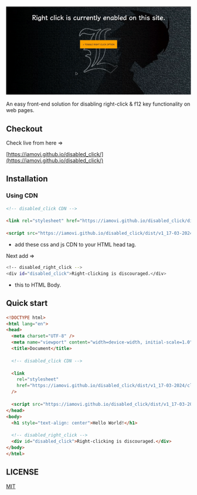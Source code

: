 ![banner](banner.gif)

An easy front-end solution for disabling right-click & f12 key functionality on web pages.

## Checkout

Check live from here =>

[https://iamovi.github.io/disabled_click/](https://iamovi.github.io/disabled_click/)

## Installation

### Using CDN

```html
<!-- disabled_click CDN -->

<link rel="stylesheet" href="https://iamovi.github.io/disabled_click/dist/v1_17-03-2024/click_box.css">

<script src="https://iamovi.github.io/disabled_click/dist/v1_17-03-2024/v2_disabled-f2/disabled2.js"></script>
```

- add these css and js CDN to your HTML head tag.

Next add =>

```bash
<!-- disabled_right_click -->
<div id="disabled_click">Right-clicking is discouraged.</div>
```

- this to HTML Body.

## Quick start
  
  ```html
<!DOCTYPE html>
<html lang="en">
  <head>
    <meta charset="UTF-8" />
    <meta name="viewport" content="width=device-width, initial-scale=1.0" />
    <title>Document</title>

    <!-- disabled_click CDN -->

    <link
      rel="stylesheet"
      href="https://iamovi.github.io/disabled_click/dist/v1_17-03-2024/click_box.css"
    />

    <script src="https://iamovi.github.io/disabled_click/dist/v1_17-03-2024/v2_disabled-f2/disabled2.js"></script>
  </head>
  <body>
    <h1 style="text-align: center">Hello World!</h1>

    <!-- disabled_right_click -->
    <div id="disabled_click">Right-clicking is discouraged.</div>
  </body>
</html>
```

## LICENSE

[MIT](LICENSE)